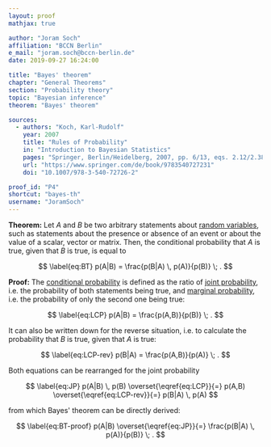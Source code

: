 ```yaml
---
layout: proof
mathjax: true

author: "Joram Soch"
affiliation: "BCCN Berlin"
e_mail: "joram.soch@bccn-berlin.de"
date: 2019-09-27 16:24:00

title: "Bayes' theorem"
chapter: "General Theorems"
section: "Probability theory"
topic: "Bayesian inference"
theorem: "Bayes' theorem"

sources:
  - authors: "Koch, Karl-Rudolf"
    year: 2007
    title: "Rules of Probability"
    in: "Introduction to Bayesian Statistics"
    pages: "Springer, Berlin/Heidelberg, 2007, pp. 6/13, eqs. 2.12/2.38"
    url: "https://www.springer.com/de/book/9783540727231"
    doi: "10.1007/978-3-540-72726-2"

proof_id: "P4"
shortcut: "bayes-th"
username: "JoramSoch"
---
```



**Theorem:** Let $A$ and $B$ be two arbitrary statements about [random variables](/D/rvar), such as statements about the presence or absence of an event or about the value of a scalar, vector or matrix. Then, the conditional probability that $A$ is true, given that $B$ is true, is equal to

$$ \label{eq:BT}
p(A|B) = \frac{p(B|A) \, p(A)}{p(B)} \; .
$$


**Proof:** The [conditional probability](/D/prob-cond) is defined as the ratio of [joint probability](/D/prob-joint), i.e. the probability of both statements being true, and [marginal probability](/D/prob-marg), i.e. the probability of only the second one being true:

$$ \label{eq:LCP}
p(A|B) = \frac{p(A,B)}{p(B)} \; .
$$

It can also be written down for the reverse situation, i.e. to calculate the probability that $B$ is true, given that $A$ is true:

$$ \label{eq:LCP-rev}
p(B|A) = \frac{p(A,B)}{p(A)} \; .
$$

Both equations can be rearranged for the joint probability

$$ \label{eq:JP}
p(A|B) \, p(B) \overset{\eqref{eq:LCP}}{=} p(A,B) \overset{\eqref{eq:LCP-rev}}{=} p(B|A) \, p(A)
$$

from which Bayes' theorem can be directly derived:

$$ \label{eq:BT-proof}
p(A|B) \overset{\eqref{eq:JP}}{=} \frac{p(B|A) \, p(A)}{p(B)} \; .
$$